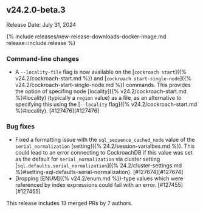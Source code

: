 ## v24.2.0-beta.3

Release Date: July 31, 2024

{% include releases/new-release-downloads-docker-image.md release=include.release %}

<h3 id="v24-2-0-beta-3-command-line-changes">Command-line changes</h3>

- A `--locality-file` flag is now available on the [`cockroach start`]({% v24.2/cockroach-start.md %}) and [`cockroach start-single-node`]({% v24.2/cockroach-start-single-node.md %}) commands. This provides the option of specifing node [locality]({% v24.2/cockroach-start.md %}#locality) (typically a `region` value) as a file, as an alternative to specifying this using the [`--locality` flag]({% v24.2/cockroach-start.md %}#locality). [#127476][#127476]

<h3 id="v24-2-0-beta-3-bug-fixes">Bug fixes</h3>

- Fixed a formatting issue with the `sql_sequence_cached_node` value of the `serial_normalization` [setting]({% 24.2/session-varialbes.md %}). This could lead to an error connecting to CockroachDB if this value was set as the default for `serial_normalization` via cluster setting [`sql.defaults.serial_normalization`]({% 24.2/cluster-settings.md %}#setting-sql-defaults-serial-normalization). [#127674][#127674]
- Dropping [ENUM]({% v24.2/enum.md %})-type values which were referenced by index expressions could fail with an error. [#127455][#127455]

This release includes 13 merged PRs by 7 authors.
